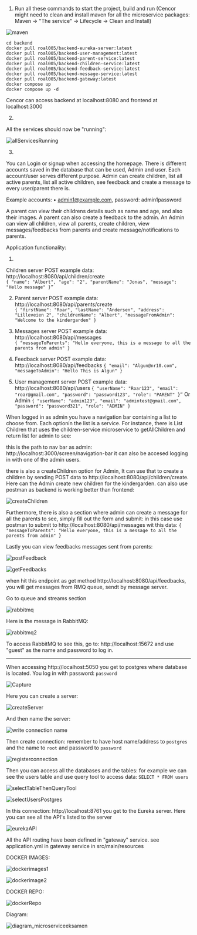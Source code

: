 1. Run all these commands to start the project, build and run (Cencor might need to clean and install maven for all the microservice packages: Maven -> "The service" -> Lifecycle -> Clean and Install)
  
![maven](https://github.com/RojhatAlg/microexam2024/assets/115071835/374ee5ef-fadc-4210-a10f-a1d337d51ec4)

```
cd backend
docker pull roal005/backend-eureka-server:latest
docker pull roal005/backend-user-management:latest
docker pull roal005/backend-parent-service:latest
docker pull roal005/backend-children-service:latest
docker pull roal005/backend-feedback-service:latest
docker pull roal005/backend-message-service:latest
docker pull roal005/backend-gateway:latest
docker compose up
docker compose up -d
```

Cencor can access backend at localhost:8080 and frontend at localhost:3000


2. 
All the services should now be "running":

![allServicesRunning](https://github.com/RojhatAlg/microexam2024/assets/115071835/6e5cc82f-40e2-463d-a4d9-2563fafc0ec0)


3. 
You can Login or signup when accessing the homepage. There is different accounts saved in the database that can be used, Admin and user.
Each account/user serves different purpose. 
Admin can create children, list all active parents, list all active children, see feedback and create a message to every user/parent there is.
      
Example accounts: 
•	admin1@example.com, password: admin1password 


A parent can view their childrens details such as name and age, and also their images. A parent can also create a feedback to the admin.
An Admin can view all children, view all parents, create children, view messages/feedbacks from parents and create message/notifications to parents.

Application functionality: 

1.	
Children server POST example data: http://localhost:8080/api/children/create  
```{ "name": "Albert", "age": "2", "parentName": "Jonas", "message": "Hello message" }” ```


2.	Parent server POST example data: http://localhost:8080/api/parents/create  
```{ "firstName": "Roar", "lastName": "Andersen", "address": "Lilleveien 2", "childrenName": "Albert", "messageFromAdmin": "Welcome to the kindergarden" } ```


3. Messages server POST example data: http://localhost:8080/api/messages  
```{ "messageToParents": "Hello everyone, this is a message to all the parents from admin" } ```

4. Feedback server POST example data: http://localhost:8080/api/feedbacks 
```{ "email": "Algun@nr10.com", "messageToAdmin": "Hello This is Algun" } ```

5. User management server POST example data: http://localhost:8080/api/users 
```{ "userName": "Roar123", "email": "roar@gmail.com", "password": "password123", "role": "PARENT" }”```
Or Admin
```{ "userName": "admin123", "email": "admintest@gmail.com", "password": "password321", "role": "ADMIN" }```

When logged in as admin you have a navigation bar containing a list to choose from. Each optionin the list is a service. 
For instance, there is List Children that uses the children-service microservice to getAllChildren and return list for admin to see:

this is the path to nav bar as admin: http://localhost:3000/screen/navigation-bar
it can also be accesed logging in with one of the admin users.

there is also a createChildren option for Admin, It can use that to create a children by sending POST data to http://localhost:8080/api/children/create. 
Here can the Admin create new children for the kindergarden. can also use postman as backend is working better than frontend:

![createChildren](https://github.com/RojhatAlg/microexam2024/assets/115071835/32079413-0f1f-413f-940b-5b0bfafba51a)


Furthermore, there is also a section where admin can create a message for all the parents to see, simply fill out the form and submit:
in this case use postman to submit to http://localhost:8080/api/messages  wit this data:
```{ "messageToParents": "Hello everyone, this is a message to all the parents from admin" } ```


Lastly you can view feedbacks messages sent from parents:

![postFeedback](https://github.com/RojhatAlg/microexam2024/assets/115071835/cb048531-0ff2-4979-aa65-571c57d8050b)

![getFeedbacks](https://github.com/RojhatAlg/microexam2024/assets/115071835/69b2e268-a516-4531-b3a0-0e9fd41e35d6)


when hit this endpoint as get method http://localhost:8080/api/feedbacks, you will get messages from RMQ queue, sendt by  message server.

Go to queue and streams section

![rabbitmq](https://github.com/RojhatAlg/microexam2024/assets/115071835/59115042-65f3-4a8d-8155-0ea4cd09ab1b)

Here is the message in RabbitMQ:

![rabbitmq2](https://github.com/RojhatAlg/microexam2024/assets/115071835/347144c7-d01c-4c59-b4cb-45f01d2eb07d)

To access RabbitMQ to see this, go to: http://localhost:15672 and use "guest" as the name and password to log in.

-------------------------------------------------------------------------------------------------------------------

When accessing http://localhost:5050 you get to postgres where database is located. 
You log in with password: ```password```

![Capture](https://github.com/RojhatAlg/microexam2024/assets/115071835/018e97af-ea70-4c37-b22e-11b9fb2b3b32)


Here you can create a server:

![createServer](https://github.com/RojhatAlg/microexam2024/assets/115071835/152ce277-0673-42af-950b-0cbd5f4cb956)

And then name the server:

![write connection name](https://github.com/RojhatAlg/microexam2024/assets/115071835/7ccf05e0-008d-4cf7-b8a5-005bcd6a6a03)

Then create connection:
remember to have host name/address to ```postgres``` and the name to ```root``` and password to ```password```

![registerconnection](https://github.com/RojhatAlg/microexam2024/assets/115071835/2dd8d757-5b92-45dd-a727-14ddfb5422c1)

Then you can access all the databases and the tables: for example we can see the users table and use query tool to access data:
```SELECT * FROM users```


![selectTableThenQueryTool](https://github.com/RojhatAlg/microexam2024/assets/115071835/8af4123b-dfc6-4069-8448-fbcb0a67ee77)

![selectUsersPostgres](https://github.com/RojhatAlg/microexam2024/assets/115071835/7126a5ec-89b1-4d54-9dc3-f36710946596)

In this connection: http://localhost:8761 you get to the Eureka server. Here you can see all the API's listed to the server

![eurekaAPI](https://github.com/RojhatAlg/microexam2024/assets/115071835/25795b7e-27ce-4ab5-82db-d8932df8ae5a)

All the API routing have been defined in "gateway" service. see application.yml in gateway service in src/main/resources

DOCKER IMAGES:

![dockerimages1](https://github.com/RojhatAlg/microexam2024/assets/115071835/fce8b4a9-1e8f-49fc-b38a-bc2535515dd0)

![dockerimage2](https://github.com/RojhatAlg/microexam2024/assets/115071835/7bf4a5bc-c62d-4b87-a5b3-40ac89b7a9b2)

DOCKER REPO:

![dockerRepo](https://github.com/RojhatAlg/microexam2024/assets/115071835/afcdec2b-962a-46ec-8a7a-1404818c50ac)


Diagram:


![diagram_microserviceeksamen](https://github.com/RojhatAlg/microexam2024/assets/115071835/cd6f7b73-29bc-4fbb-8645-a44c2efdb6b3)









